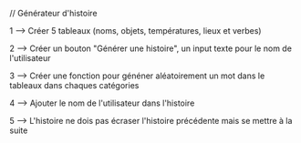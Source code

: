 // Générateur d'histoire

1 --> Créer 5 tableaux (noms, objets, températures, lieux et verbes)

2 --> Créer un bouton "Générer une histoire", un input texte pour le nom de l'utilisateur

3 --> Créer une fonction pour généner aléatoirement un mot dans le tableaux dans chaques catégories

4 --> Ajouter le nom de l'utilisateur dans l'histoire

5 --> L'histoire ne dois pas écraser l'histoire précédente mais se mettre à la suite